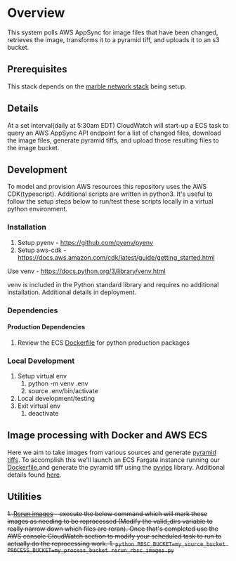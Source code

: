 # Overview

This system polls AWS AppSync for image files that have been changed, retrieves the image, transforms it to a pyramid tiff, and uploads it to an s3 bucket.

## Prerequisites

This stack depends on the [marble network stack](https://github.com/ndlib/marble-blueprints/blob/master/docs/shared-infrastructure.md) being setup.

## Details

At a set interval(daily at 5:30am EDT) CloudWatch will start-up a ECS task to query an AWS AppSync API endpoint for a list of changed files, download the image files, generate pyramid tiffs, and upload those resulting files to the image bucket.

## Development

To model and provision AWS resources this repository uses the AWS CDK(typescript). Additional scripts are written in python3. It's useful to follow the setup steps below to run/test these scripts locally in a virtual python environment.

### Installation

1. Setup pyenv - <https://github.com/pyenv/pyenv>
2. Setup aws-cdk - <https://docs.aws.amazon.com/cdk/latest/guide/getting_started.html>

Use venv - <https://docs.python.org/3/library/venv.html>

venv is included in the Python standard library and requires no additional installation. Additional details in deployment.

### Dependencies

#### Production Dependencies

1. Review the ECS [Dockerfile](Dockerfile) for python production packages

### Local Development

1. Setup virtual env
    1. python -m venv .env
    2. source .env/bin/activate
2. Local development/testing
3. Exit virtual env
    1. deactivate

## Image processing with Docker and AWS ECS

Here we aim to take images from various sources and generate [pyramid tiffs](https://iipimage.sourceforge.io/documentation/images/). To accomplish this we'll launch an ECS Fargate instance running our [Dockerfile](Dockerfile),and generate the pyramid tiff using the [pyvips](https://pypi.org/project/pyvips/) library. Additional details found [here](DOCKER.md).

## Utilities

~~1. [Rerun images](image/utilities/rerun_rbsc_images.py) - execute the below command which will mark these images as needing to be reprocessed (Modify the valid_dirs variable to really narrow down which files are reran). Once that's completed use the AWS console CloudWatch section to modify your scheduled task to run to actually do the reprocessing work.
    1. ```python RBSC_BUCKET=my_source_bucket PROCESS_BUCKET=my_process_bucket rerun_rbsc_images.py```~~
